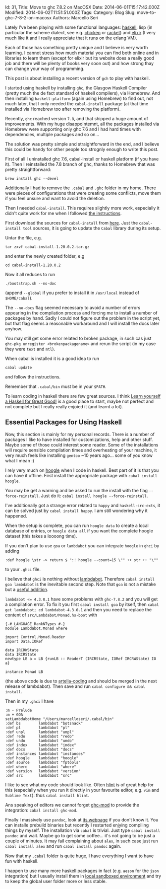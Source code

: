 Id: 31,
Title: Move to ghc 7.8.2 on MacOSX
Date: 2014-06-01T15:17:42.000Z
Modified: 2014-06-02T11:51:51.000Z
Tags:
Category: Blog
Slug: move-to-ghc-7-8-2-on-macosx
Authors: Marcello Seri

Lately I've been playing with some functional languages: [haskell](http://www.haskell.org/), lisp (in particular the scheme dialect, see e.g. [chicken](http://www.call-cc.org) or [racket](http://racket-lang.org)) and [elixir](http://elixir-lang.org) (I very much like it and I really appreciate that it runs on the erlang VM).

Each of those has something pretty unique and I believe is very worth learning. I cannot stress how much material you can find both online and in libraries to learn them (except for elixir but its website does a really good job and there will be plenty of books very soon out) and how strong thay can change your way of programming. 

This post is about installing a recent version of `gch` to play with haskell. 

I started using haskell by installing `ghc`, the Glasgow Haskell Compiler (pretty much the de fact standard of haskell compilers), via Homebrew. And then installing `haskell-platform` (again using Homebrew) to find out, not much later, that I only needed the `cabal-install` package (at that time installed via Homebrew too after removing the platform).

Recently, `ghc` reached version `7.8`, and that shipped a huge amount of improvements. With my huge disappointemnt, all the packages installed via Homebrew were supporting only ghc 7.6 and I had hard times with dependencies, multiple packages and so on...

The solution was pretty simple and straightforward in the end, and I believe this could be handy for other people too strognly enough to write this post.

First of all I uninstalled ghc 7.6, cabal-install or haskell platform (if you have it). Then I reinstalled the 7.8 branch of ghc, thanks to Homebrew that was pretty straightforward:
```
brew install ghc --devel
```

Additionally I had to remove the `.cabal` and `.ghc` folder in my home. There were pieces of configurations that were creating some conflicts, move them if you feel unsure and want to avoid the deletion. 

Then I needed `cabal-install`. This requires slightly more work, especially it didn't quite work for me when I followed [the instructions](http://www.haskell.org/haskellwiki/Cabal-Install).

First download the sources for `cabal-install` from [here](http://www.haskell.org/cabal/download.html). Just the `cabal-install tool` sources, it is going to update the `Cabal` library during its setup.

Untar the file, e.g.
```
tar zxvf cabal-install-1.20.0.2.tar.gz
```
and enter the newly created folder, e.g
```
cd cabal-install-1.20.0.2
```

Now it all reduces to run
```
./bootstrap.sh --no-doc
```
(append `--global` if you prefer to install it in `/usr/local` instead of `$HOME/cabal`).

The `--no-docs` flag seemed necessary to avoid a number of errors appearing in the compilation process and forcing me to install a number of packages by hand. Sadly I could not figure out the problem in the script yet, but that flag seems a reasonable workaround and I will install the docs later anyhow.

You may still get some error related to broken package, in such cas just `ghc-pkg unregister <brokenpackagename>` and rerun the script (in my case they were `text` and `mtl`).

When cabal is installed it is a good idea to run
```
cabal update
```
and follow the instructions.

Remember that `.cabal/bin` must be in your `$PATH`.

To learn coding in haskell there are few great sources. I think [Learn yourself a Haskell for Great Good!](http://learnyouahaskell.com) is a good place to start, maybe not perfect and not complete but I really really enjoied it (and learnt a lot).

## Essential Packages for Using Haskell

Now, this section is mainly for my personal records. There is a number of packages I like to have installed for customizations, help and other stuff. Maybe some of those could interest some reader. Some of the installations will require sensible compilation times and overheating of your machine, it very much feels like installing `gentoo` ~10 years ago... some of you know what I mean :)

I rely very much on [hoogle](http://www.haskell.org/hoogle/) when I code in haskell. Best part of it is that you can have it offline. First install the appropriate package with `cabal install hoogle`. 

You may be get a warning and be asked to run the install with the flag `--force-reinstall`. Just do it: `cabal install hoogle --force-reinstall`.

I've additionally got a strange error related to `happy` and `haskell-src-exts`, it can be solved just by `cabal install happy`. I am still wondering why it happened.

When the setup is complete, you can run `hoogle data` to create a local database of entries, or `hoogle data all` if you want the complete hoogle dataset (this takes a loooong time).

If you don't plan to use `goa` or `lambdabot` you can integrate `hoogle` in `ghci` by adding 
```
:def hoogle \str -> return $ ":! hoogle --count=15 \"" ++ str ++ "\""
```
to your `.ghci` file.

I believe that `ghci` is nothing without [lambdabot](http://www.haskell.org/haskellwiki/Lambdabot). Therefore `cabal install goa lambdabot` is the inevitable second step. Note that `goa` is not a mistake but a [useful addition](http://hackage.haskell.org/package/goa).

`lambdabot <= 4.3.0.1` have some problems with `ghc-7.8.2` and you will get a compilation error. To fix it you first `cabal install goa` by itself, then `cabal get lambdabot; cd lambdabot-4.3.0.1` and then you need to replace the content of `src/Lambdabot/Monad.hs-boot` with
```
{-# LANGUAGE RankNTypes #-}
module Lambdabot.Monad where

import Control.Monad.Reader
import Data.IORef

data IRCRWState
data IRCRState
newtype LB a = LB {runLB :: ReaderT (IRCRState, IORef IRCRWState) IO a} 

instance Monad LB
```
(the above code is due to [artella-coding](https://github.com/mokus0/lambdabot/pull/79) and should be merged in the next release of lambdabot). 
Then save and run `cabal configure && cabal install`.

Then in my `.ghci` I have
```
:m - Prelude
:m + GOA
setLambdabotHome "/Users/marcelloseri/.cabal/bin"
:def bs        lambdabot "botsnack"
:def pl        lambdabot "pl"
:def unpl      lambdabot "unpl"
:def redo      lambdabot "redo"
:def undo      lambdabot "undo"
:def index     lambdabot "index"
:def docs      lambdabot "docs"
:def instances lambdabot "instances"
:def hoogle    lambdabot "hoogle"
:def source    lambdabot "fptools"
:def where     lambdabot "where"
:def version   lambdabot "version"
:def src       lambdabot "src"
```

I like to see what my code should look like. Often [hlint](http://community.haskell.org/~ndm/hlint/) is of great help for this (especially when you run it directly in your favourite editor, e.g. `vim` and `Sublime Text`): thus `cabal install hlint`.

Ans speaking of editors we cannot forget [ghc-mod](http://www.mew.org/~kazu/proj/ghc-mod/en/ghc-mod.html) to provide the integration: `cabal install ghc-mod`.

Finally I massively use `pandoc`, look at [its webpage](http://johnmacfarlane.net/pandoc/) if you don't know it. You can installe prebuild binaries but recently I restarted enjying compiling things by myself. The installation via `cabal` is trivial. Just type `cabal install pandoc` and wait. Maybe go to get some coffee... it's not going to be just a couple of minutes. It may fail complaining about `alex`, in such case just run `cabal install alex` and run `cabal install pandoc` again.

Now that my `.cabal` folder is quite huge, I have everything I want to have fun with haskell.

I happen to use many more haskell packages in fact (e.g. `aeson` for the `json` integration) but I usually install them in [local sandboxed environment](http://www.haskell.org/cabal/users-guide/installing-packages.html#developing-with-sandboxes) and try to keep the global user folder more or less stable.